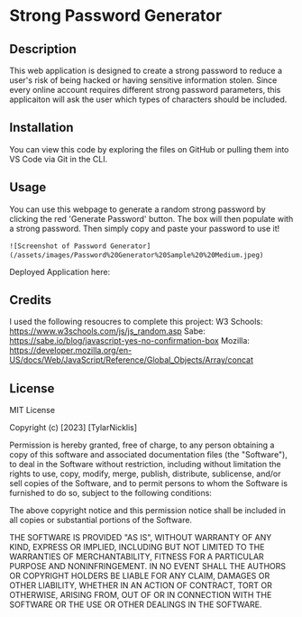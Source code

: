 # Strong Password Generator

## Description
This web application is designed to create a strong password to reduce a user's risk of being hacked or having sensitive information stolen. Since every online account requires different strong password parameters, this applicaiton will ask the user which types of characters should be included. 

## Installation 
You can view this code by exploring the files on GitHub or pulling them into VS Code via Git in the CLI.

## Usage 
You can use this webpage to generate a random strong password by clicking the red 'Generate Password' button. The box will then populate with a strong password. Then simply copy and paste your password to use it! 

    ![Screenshot of Password Generator](/assets/images/Password%20Generator%20Sample%20%20Medium.jpeg)

Deployed Application here: 

## Credits 
I used the following resoucres to complete this project: 
W3 Schools: https://www.w3schools.com/js/js_random.asp
Sabe: https://sabe.io/blog/javascript-yes-no-confirmation-box
Mozilla: https://developer.mozilla.org/en-US/docs/Web/JavaScript/Reference/Global_Objects/Array/concat

## License
MIT License

Copyright (c) [2023] [TylarNicklis]

Permission is hereby granted, free of charge, to any person obtaining a copy of this software and associated documentation files (the "Software"), to deal in the Software without restriction, including without limitation the rights to use, copy, modify, merge, publish, distribute, sublicense, and/or sell copies of the Software, and to permit persons to whom the Software is furnished to do so, subject to the following conditions:

The above copyright notice and this permission notice shall be included in all copies or substantial portions of the Software.

THE SOFTWARE IS PROVIDED "AS IS", WITHOUT WARRANTY OF ANY KIND, EXPRESS OR IMPLIED, INCLUDING BUT NOT LIMITED TO THE WARRANTIES OF MERCHANTABILITY, FITNESS FOR A PARTICULAR PURPOSE AND NONINFRINGEMENT. IN NO EVENT SHALL THE AUTHORS OR COPYRIGHT HOLDERS BE LIABLE FOR ANY CLAIM, DAMAGES OR OTHER LIABILITY, WHETHER IN AN ACTION OF CONTRACT, TORT OR OTHERWISE, ARISING FROM, OUT OF OR IN CONNECTION WITH THE SOFTWARE OR THE USE OR OTHER DEALINGS IN THE SOFTWARE.

